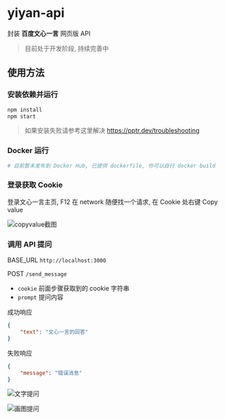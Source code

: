 # yiyan-api

封装 **百度文心一言** 网页版 API

> 目前处于开发阶段, 持续完善中

## 使用方法

### 安装依赖并运行

```bash
npm install
npm start
```
> 如果安装失败请参考这里解决 <https://pptr.dev/troubleshooting>

### Docker 运行

```bash
# 目前暂未发布到 Docker Hub, 已提供 dockerfile, 你可以自行 docker build
```

### 登录获取 Cookie

登录文心一言主页, F12 在 network 随便找一个请求, 在 Cookie 处右键 Copy value

![copyvalue截图](https://user-images.githubusercontent.com/8413791/234236373-ed430dd0-087a-4df9-b916-65aac073f4fa.png)

### 调用 API 提问

BASE_URL `http://localhost:3000`

POST `/send_message`

- `cookie` 前面步骤获取到的 cookie 字符串
- `prompt` 提问内容

成功响应

```json
{
    "text": "文心一言的回答"
}
```

失败响应

```json
{
    "message": "错误消息"
}
```

![文字提问](https://user-images.githubusercontent.com/8413791/234451345-fa600f84-8c1c-4f04-be04-834a7f12fc26.png)

![画图提问](https://user-images.githubusercontent.com/8413791/234451353-f2a7459e-5e72-45cb-bf9f-3145c9551348.png)
